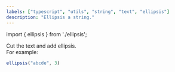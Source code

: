 ```yaml
---
labels: ["typescript", "utils", "string", "text", "ellipsis"]
description: "Ellipsis a string."
---
```


import { ellipsis } from './ellipsis';

Cut the text and add ellipsis.  
For example:

```js live
ellipsis("abcde", 3)
```
